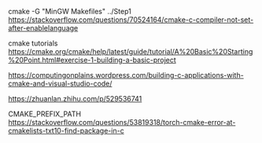 cmake -G "MinGW Makefiles" ../Step1
https://stackoverflow.com/questions/70524164/cmake-c-compiler-not-set-after-enablelanguage

cmake tutorials
https://cmake.org/cmake/help/latest/guide/tutorial/A%20Basic%20Starting%20Point.html#exercise-1-building-a-basic-project

https://computingonplains.wordpress.com/building-c-applications-with-cmake-and-visual-studio-code/

https://zhuanlan.zhihu.com/p/529536741


CMAKE_PREFIX_PATH
https://stackoverflow.com/questions/53819318/torch-cmake-error-at-cmakelists-txt10-find-package-in-c